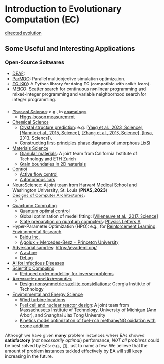 # Introduction to Evolutionary Computation (EC)

[directed evolution](https://iopscience.iop.org/article/10.1088/2632-2153/accacd)

## Some Useful and Interesting Applications

### Open-Source Softwares

* [DEAP](): 
* [ParMOO](https://joss.theoj.org/papers/10.21105/joss.04468.pdf): Parallel multiobjective simulation optimization.
* [EC-KitY](https://www.sciencedirect.com/science/article/pii/S2352711023000778): A Python library for doing EC (compatible with scikit-learn).
* [MEIGO](https://bmcbioinformatics.biomedcentral.com/articles/10.1186/1471-2105-15-136): Scatter search for continuous nonlinear programming and mixed-integer programming and variable neighborhood search for integer programming.

###

* [Physical Science](): e.g., in [cosmology](https://journals.aps.org/prd/abstract/10.1103/PhysRevD.107.043509)
  * [Higgs-boson measurement](https://arxiv.org/pdf/2303.12018.pdf)
* [Chemical Science]()
  * [Crystal structure prediction](https://pubs.aip.org/aip/jcp/article-abstract/124/24/244704/567275/Crystal-structure-prediction-using-ab-initio): e.g. [[Yang et al., 2023, Science]](https://www.science.org/doi/full/10.1126/science.abm5134), [[Mannix et al., 2015, Science]](https://www.science.org/doi/full/10.1126/science.aad1080), [[Zhang et al., 2013, Science]](https://www.science.org/doi/10.1126/science.1244989) [([Insa, 2013, Science])](https://www.science.org/doi/10.1126/science.1247699).
  * [Constructing first-principles phase diagrams of amorphous LixSi](https://pubs.aip.org/aip/jcp/article/148/24/241711/960040)
* [Materials Science]()
  * [Granular materials](https://link.springer.com/article/10.1007/s10035-022-01282-y): A joint team from California Institute of Technology and ETH Zurich
  * [Grain boundaries in 2D materials](https://pubs.acs.org/doi/full/10.1021/acsami.3c01161)
* [Control](https://evotorch.ai/)
  * [Active flow control](https://www.cambridge.org/core/journals/journal-of-fluid-mechanics/article/abs/comparative-analysis-of-machine-learning-methods-for-active-flow-control/DF06699ACFFCCD1B5778ED63DFDADCFF)
  * [Autonomous cars](https://www.sciencedirect.com/science/article/pii/S0743731522002507)
* [NeuroScience](https://www.pnas.org/doi/abs/10.1073/pnas.2213034120): A joint team from Harvard Medical School and Washington University, St. Louis (**PNAS, 2023**)
* [Designs of Computer Architectures](https://dl.acm.org/doi/10.1145/3579371.3589049):
  * ""
* [Quantumn Computing]()
  * [Quantum optimal control](https://www.sciencedirect.com/science/article/pii/S0010465523001273)
  * Global optimization of model fitting: [[Villeneuve et al., 2017, Science]](https://www.science.org/doi/full/10.1126/science.aam8393)
  * [State preparation on quantum computers](https://www.nature.com/articles/s41598-023-37767-w): [Physics Letters A](https://www.sciencedirect.com/science/article/pii/S0375960123002402)
* Hyper-Parameter Optimization (HPO): e.g., for [Reinforcement Learning](https://openreview.net/forum?id=0Vm8Ghcxmp), [Environmental Research](https://pubs.acs.org/doi/full/10.1021/acs.est.3c00026)
  * [Baidu Inc.](https://assets.researchsquare.com/files/rs-2408527/v1_covered.pdf?c=1673942367)
  * [Algolux + Mercedes-Benz + Princeton University](https://openaccess.thecvf.com/content/CVPR2023/papers/Goudreault_LiDAR-in-the-Loop_Hyperparameter_Optimization_CVPR_2023_paper.pdf) 
* [Adversarial samples](https://dl.acm.org/doi/10.1145/3134599): https://evademl.org/
  * [Arachne](https://dl.acm.org/doi/10.1145/3563210)
  * [DeLag](https://ieeexplore.ieee.org/abstract/document/10098585)
* [AI for Infectious Diseases](https://www.science.org/doi/full/10.1126/science.adh1114)
* [Scientific Computing]()
  * [Reduced order modelling for inverse problems](https://link.springer.com/article/10.1007/s10915-023-02142-4)
* [Aeronautics and Astronautics]()
  * [Design nonsymmetric satellite constellations](https://arc.aiaa.org/doi/full/10.2514/1.A35515): Georgia Institute of Technology
* [Environmental and Energy Science]()
  * [Wind turbine locations](https://www.sciencedirect.com/science/article/pii/S1462901123000497)
  * [Fuel cell and nuclear reactor design](https://www.sciencedirect.com/science/article/pii/S0029549323002728): A joint team from Massachusetts Institute of Technology, University of Michigan (Ann Arbor), and  Shanghai Jiao Tong University
  * [Kinetics model optimization of fuel-rich methane/NG oxidation with ozone addition](https://www.sciencedirect.com/science/article/pii/S2666352X23000468)

Although we have given **many** problem instances where EAs showed **satisfactory** (*not necessarily optimal*) performance, *NOT all problems* could be best solved by EAs: e.g., [[1]](https://www.sciencedirect.com/science/article/pii/S2590238522006622), just to name a few. We believe that the amount of problem instances tackled effectively by EA will still keep increasing in the future.
